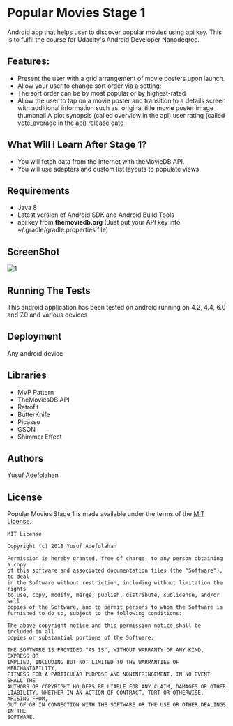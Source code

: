 # Popular Movies Stage 1
Android app that helps user to discover popular movies using api key. This is to fulfil the course for Udacity's Android Developer Nanodegree.

## Features:
* Present the user with a grid arrangement of movie posters upon launch.
* Allow your user to change sort order via a setting:
* The sort order can be by most popular or by highest-rated
* Allow the user to tap on a movie poster and transition to a details screen with additional information such as: original title movie poster image thumbnail A plot synopsis (called overview in the api) user rating (called vote_average in the api) release date

## What Will I Learn After Stage 1?
* You will fetch data from the Internet with theMovieDB API.
* You will use adapters and custom list layouts to populate views.

## Requirements
* Java 8
* Latest version of Android SDK and Android Build Tools
* api key from **themoviedb.org** (Just put your API key into ~/.gradle/gradle.properties file)

## ScreenShot
![1](https://user-images.githubusercontent.com/15203737/45749235-e9025200-bc02-11e8-8614-12c91e76e56b.jpg)

## Running The Tests
This android application has been tested on android running on 4.2, 4.4, 6.0 and 7.0 and various devices

## Deployment
Any android device

## Libraries
* MVP Pattern
* TheMoviesDB API
* Retrofit
* ButterKnife
* Picasso
* GSON
* Shimmer Effect

## Authors
Yusuf Adefolahan

## License

Popular Movies Stage 1 is made available under the terms of the [MIT License](https://opensource.org/licenses/MIT).
```
MIT License

Copyright (c) 2018 Yusuf Adefolahan

Permission is hereby granted, free of charge, to any person obtaining a copy
of this software and associated documentation files (the "Software"), to deal
in the Software without restriction, including without limitation the rights
to use, copy, modify, merge, publish, distribute, sublicense, and/or sell
copies of the Software, and to permit persons to whom the Software is
furnished to do so, subject to the following conditions:

The above copyright notice and this permission notice shall be included in all
copies or substantial portions of the Software.

THE SOFTWARE IS PROVIDED "AS IS", WITHOUT WARRANTY OF ANY KIND, EXPRESS OR
IMPLIED, INCLUDING BUT NOT LIMITED TO THE WARRANTIES OF MERCHANTABILITY,
FITNESS FOR A PARTICULAR PURPOSE AND NONINFRINGEMENT. IN NO EVENT SHALL THE
AUTHORS OR COPYRIGHT HOLDERS BE LIABLE FOR ANY CLAIM, DAMAGES OR OTHER
LIABILITY, WHETHER IN AN ACTION OF CONTRACT, TORT OR OTHERWISE, ARISING FROM,
OUT OF OR IN CONNECTION WITH THE SOFTWARE OR THE USE OR OTHER DEALINGS IN THE
SOFTWARE.
```
